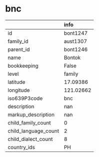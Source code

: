 # bnc
|                      | info      |
|:---------------------|:----------|
| id                   | bont1247  |
| family_id            | aust1307  |
| parent_id            | bont1246  |
| name                 | Bontok    |
| bookkeeping          | False     |
| level                | family    |
| latitude             | 17.09386  |
| longitude            | 121.02662 |
| iso639P3code         | bnc       |
| description          | nan       |
| markup_description   | nan       |
| child_family_count   | 0         |
| child_language_count | 2         |
| child_dialect_count  | 8         |
| country_ids          | PH        |